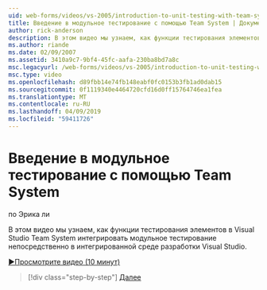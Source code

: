 ```yaml
---
uid: web-forms/videos/vs-2005/introduction-to-unit-testing-with-team-system
title: Введение в модульное тестирование с помощью Team System | Документация Майкрософт
author: rick-anderson
description: В этом видео мы узнаем, как функции тестирования элементов в Visual Studio Team System интегрировать модульное тестирование непосредственно в интегрированной среде разработки Visual Studio.
ms.author: riande
ms.date: 02/09/2007
ms.assetid: 3410a9c7-9bf4-45fc-aafa-230ba8bd7a8c
msc.legacyurl: /web-forms/videos/vs-2005/introduction-to-unit-testing-with-team-system
msc.type: video
ms.openlocfilehash: d89fbb14e74fb148eabf0fc0153b3fb1ad0dab15
ms.sourcegitcommit: 0f1119340e4464720cfd16d0ff15764746ea1fea
ms.translationtype: MT
ms.contentlocale: ru-RU
ms.lasthandoff: 04/09/2019
ms.locfileid: "59411726"
---
```

# <a name="introduction-to-unit-testing-with-team-system"></a>Введение в модульное тестирование с помощью Team System

по Эрика ли

В этом видео мы узнаем, как функции тестирования элементов в Visual Studio Team System интегрировать модульное тестирование непосредственно в интегрированной среде разработки Visual Studio.

[&#9654;Просмотрите видео (10 минут)](https://channel9.msdn.com/Blogs/ASP-NET-Site-Videos/introduction-to-unit-testing-with-team-system)

> [!div class="step-by-step"]
> [Далее](introduction-to-testing-web-applications-with-team-system.md)
